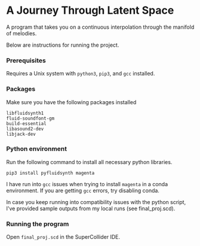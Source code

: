 # A Journey Through Latent Space 
A program that takes you on a continuous interpolation through the manifold of melodies. 

Below are instructions for running the project. 

### Prerequisites
Requires a Unix system with `python3`, `pip3`, and `gcc` installed. 

### Packages 
Make sure you have the following packages installed 
```
libfluidsynth1 
fluid-soundfont-gm 
build-essential 
libasound2-dev 
libjack-dev
```

### Python environment
Run the following command to install all necessary python libraries. 
```
pip3 install pyfluidsynth magenta
```
I have run into `gcc` issues when trying to install `magenta` in a conda environment. If you are getting `gcc` errors, try disabling conda. 

In case you keep running into compatibility issues with the python script, I've provided sample outputs from my local runs (see final_proj.scd). 

### Running the program
Open `final_proj.scd` in the SuperCollider IDE. 
